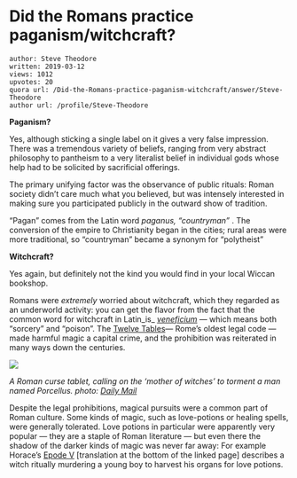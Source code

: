 # Did the Romans practice paganism/witchcraft?

	author: Steve Theodore
	written: 2019-03-12
	views: 1012
	upvotes: 20
	quora url: /Did-the-Romans-practice-paganism-witchcraft/answer/Steve-Theodore
	author url: /profile/Steve-Theodore


__Paganism?__ 

Yes, although sticking a single label on it gives a very false impression. There was a tremendous variety of beliefs, ranging from very abstract philosophy to pantheism to a very literalist belief in individual gods whose help had to be solicited by sacrificial offerings.

The primary unifying factor was the observance of public rituals: Roman society didn’t care much what you believed, but was intensely interested in making sure you participated publicly in the outward show of tradition.

“Pagan” comes from the Latin word _paganus, “countryman”_ . The conversion of the empire to Christianity began in the cities; rural areas were more traditional, so “countryman” became a synonym for “polytheist”

__Witchcraft?__ 

Yes again, but definitely not the kind you would find in your local Wiccan bookshop.

Romans were _extremely_ worried about witchcraft, which they regarded as an underworld activity: you can get the flavor from the fact that the common word for witchcraft in Latin_is_ _[veneficium](http://penelope.uchicago.edu/Thayer/E/Journals/CP/27/2/Poisoning*.html)_ _—_  which means both “sorcery” and “poison”. The [Twelve Tables](https://www.constitution.org/sps/sps01_1.htm)— Rome’s oldest legal code — made harmful magic a capital crime, and the prohibition was reiterated in many ways down the centuries.

![](https://qph.fs.quoracdn.net/main-qimg-ef9cf5fe464bd2e3a2f637f01c04aa96)

_A Roman curse tablet, calling on the ‘mother of witches’ to torment a man named Porcellus. photo:_ _[Daily Mail](https://www.dailymail.co.uk/sciencetech/article-2148601/Black-magic-ancient-curse-revealed-Roman-tablet-hidden-museum.html)_ 

Despite the legal prohibitions, magical pursuits were a common part of Roman culture. Some kinds of magic, such as love-potions or healing spells, were generally tolerated. Love potions in particular were apparently very popular — they are a staple of Roman literature — but even there the shadow of the darker kinds of magic was never far away: For example Horace’s [Epode V](http://nonnumadanda.blogspot.com/2011/02/horace-epode-5.html) [translation at the bottom of the linked page] describes a witch ritually murdering a young boy to harvest his organs for love potions.

